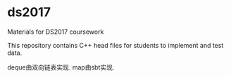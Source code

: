 # ds2017
Materials for DS2017 coursework

This repository contains C++ head files for students to implement and test data.

deque由双向链表实现.
map由sbt实现.
